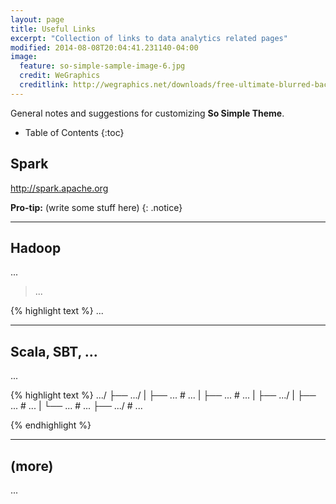 ```yaml
---
layout: page
title: Useful Links
excerpt: "Collection of links to data analytics related pages"
modified: 2014-08-08T20:04:41.231140-04:00
image:
  feature: so-simple-sample-image-6.jpg
  credit: WeGraphics
  creditlink: http://wegraphics.net/downloads/free-ultimate-blurred-background-pack/
---
```


General notes and suggestions for customizing **So Simple Theme**.

* Table of Contents
{:toc}

## Spark

http://spark.apache.org

**Pro-tip:** (write some stuff here)
{: .notice}

---

## Hadoop

...

> ...
>

{% highlight text %}
...

---

## Scala, SBT, ...

...

{% highlight text %}
.../
├── .../
|    ├── ...   # ...
|    ├── ...   # ...
| 
├── .../
|    ├── ...               	   # ...
|    └── ...                     # ...
├── .../                      # ...

{% endhighlight %}

---

## (more)

...

